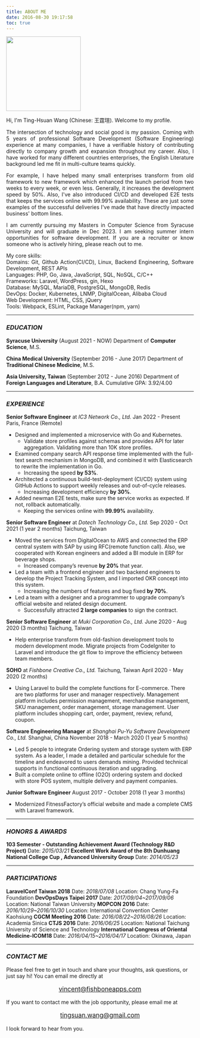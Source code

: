 ```yaml
---
title: ABOUT ME
date: 2016-08-30 19:17:58
toc: true
---
```


<img src="/images/profile.jpeg" width="200">

<p style="text-align: justify;">
Hi, I'm Ting-Hsuan Wang (Chinese: 王霆瑄). Welcome to my profile.
</p>
<p style="text-align: justify;">
The intersection of technology and social good is my passion. Coming with 5 years of professional Software Development (Software Engineering) experience at many companies, I have a verifiable history of contributing directly to company growth and expansion throughout my career. Also, I have worked for many different countries enterprises, the English Literature background led me fit in multi-culture teams quickly.
</p>
<p style="text-align: justify;">
For example, I have helped many small enterprises transform from old framework to new framework which enhanced the launch period from two weeks to every week, or even less. Generally, it increases the development speed by 50%. Also, I've also introduced CI/CD and developed E2E tests that keeps the services online with 99.99% availability. These are just some examples of the successful deliveries I've made that have directly impacted business' bottom lines.
</p>
<p style="text-align: justify;">
I am currently pursuing my Masters in Computer Science from Syracuse University and will graduate in Dec 2023. I am seeking summer intern opportunities for software development. If you are a recruiter or know someone who is actively hiring, please reach out to me.
</p>
<p style="text-align: justify;">
My core skills:<br>
Domains: Git, Github Action(CI/CD), Linux, Backend Engineering, Software Development, REST APIs<br>
Languages: PHP, Go, Java, JavaScript, SQL, NoSQL, C/C++<br>
Frameworks: Laravel, WordPress, gin, Hexo<br>
Database: MySQL, MariaDB, PostgreSQL, MongoDB, Redis<br>
DevOps: Docker, Kubernetes, LNMP, DigitalOcean, Alibaba Cloud<br>
Web Development: HTML, CSS, jQuery<br>
Tools: Webpack, ESLint, Package Manager(npm, yarn)
</p>

***

### _EDUCATION_
**Syracuse University** (August 2021 - NOW)
Department of **Computer Science**, M.S.

**China Medical University** (September 2016 - June 2017)
Department of **Traditional Chinese Medicine**, M.S.

**Asia University, Taiwan** (September 2012 - June 2016)
Department of **Foreign Languages and Literature**, B.A.
Cumulative GPA: 3.92/4.00

***

### _EXPERIENCE_
**Senior Software Engineer** at _IC3 Network Co., Ltd._
Jan 2022 - Present
Paris, France (Remote)
- Designed and implemented a microservice with Go and Kubernetes.
    - Validate store profiles against schemas and provides API for later aggregation. Validating more than 10K store profiles.
- Examined company search API response time implemented with the full-text search mechanism in MongoDB, and combined it with Elasticsearch to rewrite the implementation in Go.
    - Increasing the speed **by 53%**.
- Architected a continuous build-test-deployment (CI/CD) system using GitHub Actions to support weekly releases and out-of-cycle releases.
    - Increasing development efficiency **by 30%**.
- Added newman E2E tests, make sure the service works as expected. If not, rollback automatically.
    - Keeping the services online with **99.99%** availability.

**Senior Software Engineer** at _Dotech Technology Co., Ltd._
Sep 2020 - Oct 2021 (1 year 2 months)
Taichung, Taiwan
- Moved the services from DigitalOcean to AWS and connected the ERP central system with SAP by using RFC(remote function call). Also, we cooperated with Korean engineers and added a BI module in ERP for beverage shops.
    - Increased company’s revenue **by 20%** that year.
- Led a team with a frontend engineer and two backend engineers to develop the Project Tracking System, and I imported OKR concept into this system.
    - Increasing the numbers of features and bug fixed **by 70%**.
- Led a team with a designer and a programmer to upgrade company’s official website and related design document.
    - Successfully attracted **2 large companies** to sign the contract.

**Senior Software Engineer** at _Muki Corporation Co., Ltd._
June 2020 - Aug 2020 (3 months)
Taichung, Taiwan
- Help enterprise transform from old-fashion development tools to modern development mode. Migrate projects from CodeIgniter to Laravel and introduce the git flow to improve the efficiency between team members.

**SOHO** at _Fishbone Creative Co., Ltd._
Taichung, Taiwan
April 2020 - May 2020 (2 months)
- Using Laravel to build the complete functions for E-commerce. There are two platforms for user and manager respectively. Management platform includes permission management, merchandise management, SKU management, order management, storage management. User platform includes shopping cart, order, payment, review, refund, coupon.

**Software Engineering Manager** at _Shanghai Pu-Yu Software Development Co., Ltd._
Shanghai, China
November 2018 - March 2020 (1 year 5 months)
- Led 5 people to integrate Ordering system and storage system with ERP system. As a leader, I made a detailed and particular schedule for the timeline and endeavored to users demands mining. Provided technical supports in functional continuous iteration and upgrading.
- Built a complete online to offline (O2O) ordering system and docked with store POS system, multiple delivery and payment companies.

**Junior Software Engineer**
August 2017 - October 2018 (1 year 3 months)
- Modernized FitnessFactory’s official website and made a complete CMS with Laravel framework.

***

### _HONORS & AWARDS_
**103 Semester - Outstanding Achievement Award (Technology R&D Project)**
Date: _2015/03/21_
**Excellent Work Award of the 8th Dunhuang National College Cup , Advanced University Group**
Date: _2014/05/23_

***

### _PARTICIPATIONS_
**LaravelConf Taiwan 2018**
Date: _2018/07/08_
Location: Chang Yung-Fa Foundation
**DevOpsDays Taipei 2017**
Date: _2017/09/04~2017/09/06_
Location: National Taiwan University
**MOPCON 2016**
Date: _2016/10/29~2016/10/30_
Location: International Convention Center Kaohsiung
**CGCM Meeting 2016**
Date: _2016/08/22~2016/08/26_
Location: Academia Sinica
**CTJS 2016**
Date: _2016/06/25_
Location: National Taichung University of Science and Technology
**International Congress of Oriental Medicine-ICOM18**
Date: _2016/04/15~2016/04/17_
Location: Okinawa, Japan

***

### _CONTACT ME_

Please feel free to get in touch and share your thoughts, ask questions, or just say hi!
You can email me directly at
<p style="text-align: center; color: purple; font-size: 1.2em;"> <a href="mailto:vincent@fishboneapps.com">vincent@fishboneapps.com</a> </p>
If you want to contact me with the job opportunity, please email me at
<p style="text-align: center; color: purple; font-size: 1.2em;"> <a href="mailto:tingsuan.wang@gmail.com">tingsuan.wang@gmail.com</a> </p>
I look forward to hear from you.